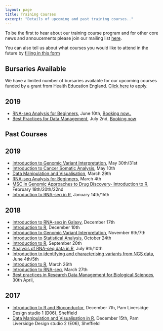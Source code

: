 ```yaml
---
layout: page
title: Training Courses
excerpt: "Details of upcoming and past training courses.."
---
```


To be the first to hear about our training course program and for other core news and annoucements please join our mailing list [here](https://groups.google.com/a/sheffield.ac.uk/forum/#!forum/bioinformatics-core-news/join). 

You can also tell us about what courses you would like to attend in the future by [filling in this form](http://goo.gl/97fZGt)

## Bursaries Available

We have a limited number of bursaries available for our upcoming courses funded by a grant from Health Education England. [Click here](https://docs.google.com/forms/d/e/1FAIpQLSdNIWfgFD9WUiq4wDa-8kNDyhpkAh8VgtvzjlctY2dnldfo7A/viewform) to apply.

## 2019

- [RNA-seq Analysis for Beginners](http://sbc.shef.ac.uk/training/rna-seq-introduction-2019-06-10/), June 10th, [Booking now..](https://onlineshop.shef.ac.uk/conferences-and-events/faculty-of-medicine-dentistry-and-health/neuroscience/rnaseq-analysis-for-beginners)
- [Best Practices for Data Management](http://sbc.shef.ac.uk/training/data-management-2019-07-02/), July 2nd, [Booking now](https://onlineshop.shef.ac.uk/conferences-and-events/faculty-of-medicine-dentistry-and-health/neuroscience/best-practices-for-data-management)

## Past Courses

## 2019
- [Introduction to Genomic Variant Interpretation](http://sbc.shef.ac.uk/training/variants-introduction-2019-05-30), May 30th/31st
- [Introduction to Cancer Somatic Analysis](http://sbc.shef.ac.uk/training/somatic-variants-introduction-2019-05-10), May 10th
- [Data Manipulation and Visualisation](http://sbc.shef.ac.uk/training/r-introduction-2019-03-29/), March 29th
- [RNA-seq Analysis for Beginners](http://sbc.shef.ac.uk/training/rna-seq-introduction-2019-03-04/), March 4th
- [MSC in Genomic Approaches to Drug Discovery- Introduction to R](http://sbc.shef.ac.uk/gadd-bioinformatics), February 18th/20th/22nd
- [Introduction to RNA-seq in R](http://sbc.shef.ac.uk/training/rna-seq-in-r-2019-01-14), January 14th/15th

## 2018

- [Introduction to RNA-seq in Galaxy](http://sbc.shef.ac.uk/training/rna-seq-introduction-2018-12-17), December 17th
- [Introduction to R](http://sbc.shef.ac.uk/training/r-introduction-2018-12-10), December 10th
- [Introduction to Genomic Variant Interpretation](http://sbc.shef.ac.uk/training/variants-introduction-2018-11-06), November 6th/7th
- [Introduction to Statistical Analysis](http://sbc.shef.ac.uk/training/stats-introduction-2018-10-24), October 24th
- [Introduction to R](http://sbc.shef.ac.uk/training/r-introduction-2018-09-20), September 20th
- [Analysis of RNA-seq data in R](http://sbc.shef.ac.uk/training/rna-seq-in-r-2018-07-09/), July 9th/10th
- [Introduction to identifying and characterising variants from NGS data](http://sbc.shef.ac.uk/training/variants-introduction-2018-06-04/), June 4th/5th
- [Introduction to R](http://sbc.shef.ac.uk/training/r-introduction-2018-03-26/), March 26th
- [Introduction to RNA-seq](http://sbc.shef.ac.uk/training/rna-seq-introduction-2018-03-27/), March 27th
- [Best practices in Research Data Management for Biological Sciences](http://sbc.shef.ac.uk/training/data-management-2018-04-30/), 30th April, 

## 2017

- [Introduction to R and Bioconductor](r-introduction-2017-12-07), December 7th, Pam Liversidge Design studio 1 (D06), Sheffield
- [Data Manipulation and Visualisation in R](r-tidyverse-2017-12-15), December 15th, Pam Liversidge Design studio 2 (E06), Sheffield


